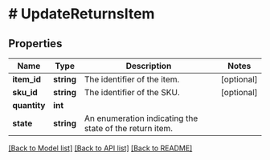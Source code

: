 # # UpdateReturnsItem

## Properties

Name | Type | Description | Notes
------------ | ------------- | ------------- | -------------
**item_id** | **string** | The identifier of the item. | [optional]
**sku_id** | **string** | The identifier of the SKU. | [optional]
**quantity** | **int** |  |
**state** | **string** | An enumeration indicating the state of the return item. |

[[Back to Model list]](../../README.md#models) [[Back to API list]](../../README.md#endpoints) [[Back to README]](../../README.md)
